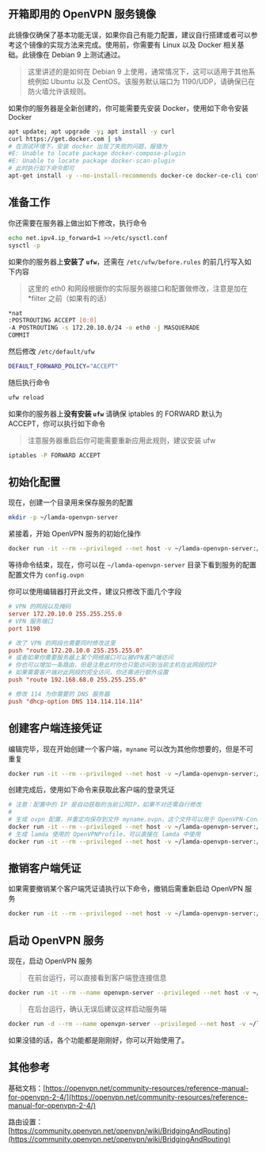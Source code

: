 ## 开箱即用的 OpenVPN 服务镜像

此镜像仅确保了基本功能无误，如果你自己有能力配置，建议自行搭建或者可以参考这个镜像的实现方法来完成。使用前，你需要有 Linux 以及 Docker 相关基础。此镜像在 Debian 9 上测试通过。

> 这里讲述的是如何在 Debian 9 上使用，通常情况下，这可以适用于其他系统例如 Ubuntu 以及 CentOS。该服务默认端口为 1190/UDP，请确保已在防火墙允许该规则。


如果你的服务器是全新创建的，你可能需要先安装 Docker，使用如下命令安装 Docker
```bash
apt update; apt upgrade -y; apt install -y curl
curl https://get.docker.com | sh
# 在测试环境下，安装 docker 出现了失败的问题，报错为
#E: Unable to locate package docker-compose-plugin
#E: Unable to locate package docker-scan-plugin
# 此时执行如下命令即可
apt-get install -y --no-install-recommends docker-ce docker-ce-cli containerd.io
```

## 准备工作

你还需要在服务器上做出如下修改，执行命令

```bash
echo net.ipv4.ip_forward=1 >>/etc/sysctl.conf
sysctl -p
```

如果你的服务器上**安装了 `ufw`**，还需在 `/etc/ufw/before.rules` 的前几行写入如下内容

> 这里的 eth0 和网段根据你的实际服务器接口和配置做修改，注意是加在 *filter 之前（如果有的话）

```bash
*nat
:POSTROUTING ACCEPT [0:0]
-A POSTROUTING -s 172.20.10.0/24 -o eth0 -j MASQUERADE
COMMIT
```

然后修改 `/etc/default/ufw`
```bash
DEFAULT_FORWARD_POLICY="ACCEPT"
```

随后执行命令
```bash
ufw reload
```

如果你的服务器上**没有安装 `ufw`**
请确保 iptables 的 FORWARD 默认为 ACCEPT，你可以执行如下命令

> 注意服务器重启后你可能需要重新应用此规则，建议安装 ufw

```bash
iptables -P FORWARD ACCEPT
```

## 初始化配置

现在，创建一个目录用来保存服务的配置

```bash
mkdir -p ~/lamda-openvpn-server
```

紧接着，开始 OpenVPN 服务的初始化操作

```bash
docker run -it --rm --privileged --net host -v ~/lamda-openvpn-server:/etc/openvpn rev1si0n/openvpn ovpn-server-new
```

等待命令结束，现在，你可以在 `~/lamda-openvpn-server` 目录下看到服务的配置
配置文件为 `config.ovpn`


你可以使用编辑器打开此文件，建议只修改下面几个字段

```ini
# VPN 的网段以及掩码
server 172.20.10.0 255.255.255.0
# VPN 服务端口
port 1190

# 改了 VPN 的网段也需要同时修改这里
push "route 172.20.10.0 255.255.255.0"
# 或者如果你需要服务器上某个网络接口可以被VPN客户端访问
# 你也可以增加一条路由，但是注意此时你也只能访问到当前主机在此网段的IP
# 如果需要客户端对此网段的完全访问，你还需进行额外设置
push "route 192.168.68.0 255.255.255.0"

# 修改 114 为你需要的 DNS 服务器
push "dhcp-option DNS 114.114.114.114"
```

## 创建客户端连接凭证

编辑完毕，现在开始创建一个客户端，`myname` 可以改为其他你想要的，但是不可重复

```bash
docker run -it --rm --privileged --net host -v ~/lamda-openvpn-server:/etc/openvpn rev1si0n/openvpn ovpn-client-new myname
```

创建完成后，使用如下命令来获取此客户端的登录凭证

```bash
# 注意：配置中的 IP 是自动获取的当前公网IP，如果不对还需自行修改
#
# 生成 ovpn 配置，并重定向保存到文件 myname.ovpn，这个文件可以用于 OpenVPN-Connect 等 APP
docker run -it --rm --privileged --net host -v ~/lamda-openvpn-server:/etc/openvpn rev1si0n/openvpn ovpn-client-profile ovpn myname >myname.ovpn
# 生成 lamda 使用的 OpenVPNProfile，可以直接在 lamda 中使用
docker run -it --rm --privileged --net host -v ~/lamda-openvpn-server:/etc/openvpn rev1si0n/openvpn ovpn-client-profile lamda myname
```

## 撤销客户端凭证

如果需要撤销某个客户端凭证请执行以下命令，撤销后需重新启动 OpenVPN 服务

```bash
docker run -it --rm --privileged --net host -v ~/lamda-openvpn-server:/etc/openvpn rev1si0n/openvpn ovpn-client-revoke myname
```

## 启动 OpenVPN 服务

现在，启动 OpenVPN 服务

> 在前台运行，可以直接看到客户端登连接信息
```bash
docker run -it --rm --name openvpn-server --privileged --net host -v ~/lamda-openvpn-server:/etc/openvpn rev1si0n/openvpn run
```

> 在后台运行，确认无误后建议这样启动服务端
```bash
docker run -d --rm --name openvpn-server --privileged --net host -v ~/lamda-openvpn-server:/etc/openvpn rev1si0n/openvpn run
```

如果没错的话，各个功能都是刚刚好，你可以开始使用了。

## 其他参考

基础文档：[https://openvpn.net/community-resources/reference-manual-for-openvpn-2-4/](https://openvpn.net/community-resources/reference-manual-for-openvpn-2-4/)

路由设置：[https://community.openvpn.net/openvpn/wiki/BridgingAndRouting](https://community.openvpn.net/openvpn/wiki/BridgingAndRouting)
